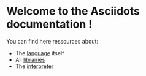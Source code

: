 # Welcome to the Asciidots documentation !

You can find here ressources about:
- The [language](language.md) itself
- All [librairies](librairies.md)
- The [interpreter](interpreter.md)
